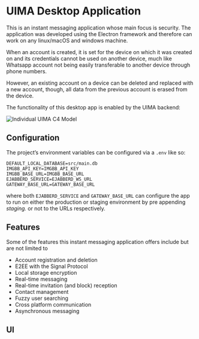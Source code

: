 # UIMA Desktop Application 

This is an instant messaging application whose main focus is security. The application was developed using the Electron framework and therefore can work on any linux/macOS and windows machine. 

When an account is created, it is set for the device on which it was created on and its credentials cannot be used on another device, much like Whatsapp account not being easily transferable to another device through phone numbers. 

However, an existing account on a device can be deleted and replaced with a new account, though, all data from the previous account is erased from the device. 

The functionality of this desktop app is enabled by the UIMA backend:

![Individual  UIMA C4 Model](https://github.com/UIMA-Messaging/uima-desktop/assets/56337726/7e00e514-23d2-40c4-861e-8d0b6e9c6691)

## Configuration
The project’s environment variables can be configured via a `.env` like so:
```
DEFAULT_LOCAL_DATABASE=src/main.db
IMGBB_API_KEY=IMGBB_API_KEY
IMGBB_BASE_URL=IMGBB_BASE_URL
EJABBERD_SERVICE=EJABBERD_WS_URL
GATEWAY_BASE_URL=GATEWAY_BASE_URL
```

where both `EJABBERD_SERVICE` and `GATEWAY_BASE_URL` can configure the app to run on either the production or staging environment by pre appending *staging.* or not to the URLs respectively. 

## Features
Some of the features this instant messaging application offers include but are not limited to 
- Account registration and deletion
- E2EE with the Signal Protocol
- Local storage encryption
- Real-time messaging
- Real-time invitation (and block) reception 
- Contact management
- Fuzzy user searching
- Cross platform communication
- Asynchronous messaging

## UI


